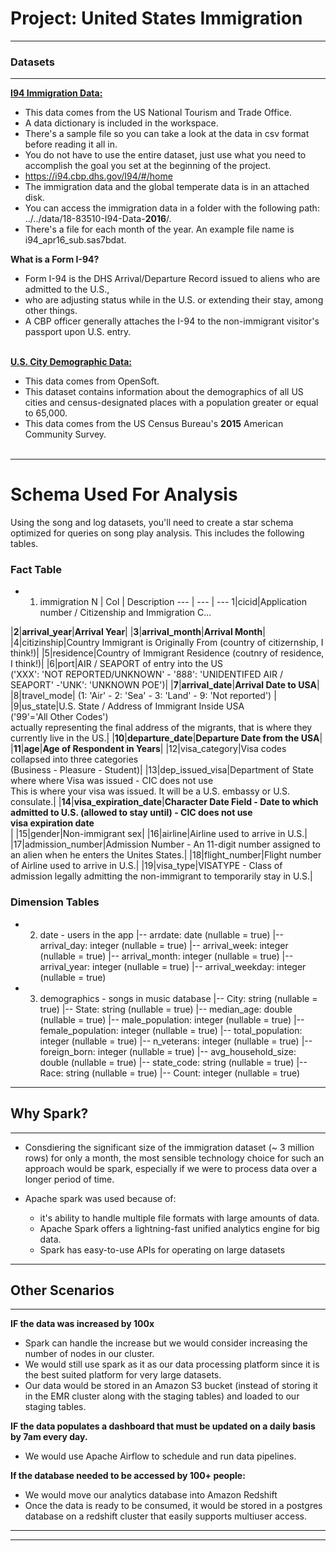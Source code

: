 # Project: United States Immigration 
***
### Datasets
***
<a href='https://travel.trade.gov/research/reports/i94/historical/2016.html'><b>I94 Immigration Data:</b></a>
- This data comes from the US National Tourism and Trade Office. 
- A data dictionary is included in the workspace. 
- There's a sample file so you can take a look at the data in csv format before reading it all in. 
- You do not have to use the entire dataset, just use what you need to accomplish the goal you set at the beginning of the project.
- https://i94.cbp.dhs.gov/I94/#/home
- The immigration data and the global temperate data is in an attached disk.
- You can access the immigration data in a folder with the following path: ../../data/18-83510-I94-Data-**2016**/. 
- There's a file for each month of the year. An example file name is i94_apr16_sub.sas7bdat.

**What is a Form I-94?**
- Form I-94 is the DHS Arrival/Departure Record issued to aliens who are admitted to the U.S.,
- who are adjusting status while in the U.S. or extending their stay, among other things. 
- A CBP officer generally attaches the I-94 to the non-immigrant visitor's passport upon U.S. entry.
<br><br>

<a href='https://public.opendatasoft.com/explore/dataset/us-cities-demographics/export/'><b>U.S. City Demographic Data:</b></a>
- This data comes from OpenSoft. 
- This dataset contains information about the demographics of all US cities and census-designated places with a population greater or equal to 65,000. 
- This data comes from the US Census Bureau's **2015** American Community Survey.
<br><br>

***

# Schema Used For Analysis

Using the song and log datasets, you'll need to create a star schema optimized for queries on song play analysis. This includes the following tables.

### Fact Table

- 1. immigration 
N | Col | Description
--- | --- | --- 
1|cicid|Application number / Citizenship and Immigration C...

|**2**|**arrival_year**|**Arrival Year**|
|**3**|**arrival_month**|**Arrival Month**|
|4|citizinship|Country Immigrant is Originally From (country of citizernship, I think!)|
|5|residence|Country of Immigrant Residence (coutnry of residence, I think!)|
|6|port|AIR / SEAPORT of entry into the US<br> ('XXX': 'NOT REPORTED/UNKNOWN' - '888': 'UNIDENTIFED AIR / SEAPORT' -'UNK': 'UNKNOWN POE')|
|**7**|**arrival_date**|**Arrival Date to USA**|
|8|travel_mode| (1: 'Air' - 2: 'Sea' - 3: 'Land' -  9: 'Not reported') |
|9|us_state|U.S. State / Address of Immigrant Inside USA <br> ('99'='All Other Codes') <br> actually representing the final address of the migrants, that is where they currently live in the US.|
|**10**|**departure_date**|**Departure Date from the USA**|
|**11**|**age**|**Age of Respondent in Years**|
|12|visa_category|Visa codes collapsed into three categories <br> (Business - Pleasure - Student)|
|13|dep_issued_visa|Department of State where where Visa was issued - CIC does not use <br> This is where your visa was issued. It will be a U.S. embassy or U.S. consulate.|
|**14**|**visa_expiration_date**|**Character Date Field - Date to which admitted to U.S. (allowed to stay until) - CIC does not use <br>  visa expiration date  <br>**|
|15|gender|Non-immigrant sex|
|16|airline|Airline used to arrive in U.S.|
|17|admission_number|Admission Number - An 11-digit number assigned to an alien when he enters the Unites States.|
|18|flight_number|Flight number of Airline used to arrive in U.S.|
|19|visa_type|VISATYPE - Class of admission legally admitting the non-immigrant to temporarily stay in U.S.|


  
### Dimension Tables

- 2. date - users in the app
     |-- arrdate: date (nullable = true)
     |-- arrival_day: integer (nullable = true)
     |-- arrival_week: integer (nullable = true)
     |-- arrival_month: integer (nullable = true)
     |-- arrival_year: integer (nullable = true)
     |-- arrival_weekday: integer (nullable = true)
- 3. demographics - songs in music database
     |-- City: string (nullable = true)
     |-- State: string (nullable = true)
     |-- median_age: double (nullable = true)
     |-- male_population: integer (nullable = true)
     |-- female_population: integer (nullable = true)
     |-- total_population: integer (nullable = true)
     |-- n_veterans: integer (nullable = true)
     |-- foreign_born: integer (nullable = true)
     |-- avg_household_size: double (nullable = true)
     |-- state_code: string (nullable = true)
     |-- Race: string (nullable = true)
     |-- Count: integer (nullable = true)


***
## Why Spark?
***
- Consdiering the significant size of the immigration dataset (~ 3 million rows) for only a month, the most sensible technology choice for such an approach would be spark, especially if we were to process data over a longer period of time.

- Apache spark was used because of:
    - it's ability to handle multiple file formats with large amounts of data.
    - Apache Spark offers a lightning-fast unified analytics engine for big data.
    - Spark has easy-to-use APIs for operating on large datasets

***
## Other Scenarios
***
**IF the data was increased by 100x**
- Spark can handle the increase but we would consider increasing the number of nodes in our cluster.
- We would still use spark as it as our data processing platform since it is the best suited platform for very large datasets.
- Our data would be stored in an Amazon S3 bucket (instead of storing it in the EMR cluster along with the staging tables) and loaded to our staging tables. 


**IF the data populates a dashboard that must be updated on a daily basis by 7am every day.**
- We would use Apache Airflow to schedule and run data pipelines.


**If the database needed to be accessed by 100+ people:**
- We would move our analytics database into Amazon Redshift
- Once the data is ready to be consumed, it would be stored in a postgres database on a redshift cluster that easily supports multiuser access.

***
***

